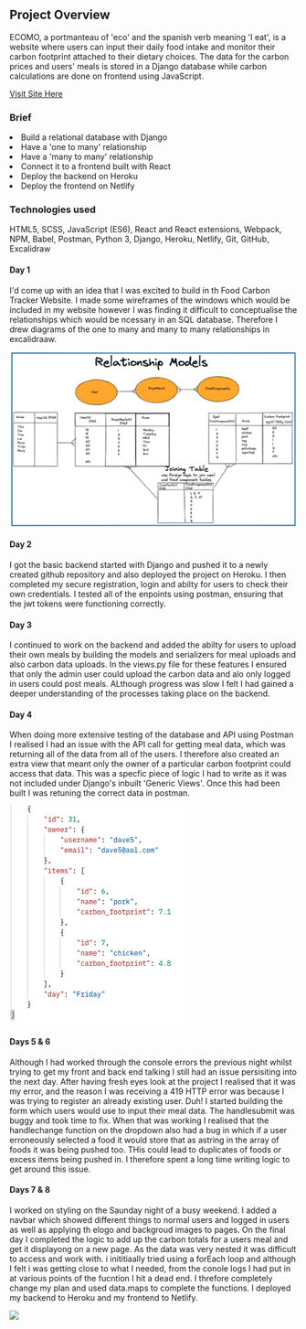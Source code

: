 ## Project Overview

ECOMO, a portmanteau of 'eco' and the spanish verb meaning 'I eat', is a website where users can input their daily food intake and monitor their carbon footprint attached to their dietary choices. The data for the carbon prices and users' meals is stored in a Django database while carbon calculations are done on frontend using JavaScript.

[Visit Site Here](https://ecomo-food-tracker.netlify.app/)

### Brief

<li>Build a relational database with Django</li>
<li>Have a 'one to many' relationship</li>
<li>Have a 'many to many' relationship</li>
<li>Connect it to a frontend built with React</li>
<li>Deploy the backend on Heroku</li>
<li>Deploy the frontend on Netlify</li>

### Technologies used

HTML5, SCSS, JavaScript (ES6), React and React extensions, Webpack, NPM, Babel, Postman, Python 3, Django, Heroku, Netlify, Git, GitHub, Excalidraw

#### Day 1

I'd come up with an idea that I was excited to build in th Food Carbon Tracker Website. I made some wireframes of the windows which would be included in my website however I was finding it difficult to conceptualise the relationships which would be ncessary in an SQL database. Therefore I drew diagrams of the one to many and many to many relationships in excalidraaw.

![](./src/assets/relationshipmodel.png)

#### Day 2

I got the basic backend started with Django and pushed it to a newly created github repository and also deployed the project on Heroku. I then completed my secure registration, login and abilty for users to check their own credentials. I tested all of the enpoints using postman, ensuring that the jwt tokens were functioning correctly.

#### Day 3

I continued to work on the backend and added the abilty for users to upload their own meals by building the models and serializers for meal uploads and also carbon data uploads. In the views.py file for these features I ensured that only the admin user could upload the carbon data and alo only logged in users could post meals. ALthough progress was slow I felt I had gained a deeper understanding of the processes taking place on the backend.

#### Day 4

When doing more extensive testing of the database and API using Postman I realised I had an issue with the API call for getting meal data, which was returning all of the data from all of the users. I therefore also created an extra view that meant only the owner of a particular carbon footprint could access that data. This was a specfic piece of logic I had to write as it was not included under Django's inbuilt 'Generic Views'. Once this had been built I was retuning the correct data in postman.

![](./src/assets/postman.png)

#### Days 5 & 6

Although I had worked through the console errors the previous night whilst trying to get my front and back end talking I still had an issue persisiting into the next day. After having fresh eyes look at the project I realised that it was my error, and the reason I was receiving a 419 HTTP error was because I was trying to register an already existing user. Duh! I started building the form which users would use to input their meal data. The handlesubmit was buggy and took time to fix. When that was working I realised that the handlechange function on the dropdown also had a bug in which if a user erroneously selected a food it would store that as astring in the array of foods it was being pushed too. THis could lead to duplicates of foods or excess items being pushed in. I therefore spent a long time writing logic to get around this issue.

#### Days 7 & 8

I worked on styling on the Saunday night of a busy weekend. I added a navbar which showed different things to normal users and logged in users as well as applying th elogo and backgroud images to pages. On the final day I completed the logic to add up the carbon totals for a users meal and get it displayong on a new page. As the data was very nested it was difficult to access and work with. i inititiaally tried using a forEach loop and although I felt i was getting close to what I needed, from the conole logs I had put in at various points of the fucntion I hit a dead end. I threfore completely change my plan and used data.maps to complete the functions. I deployed my backend to Heroku and my frontend to Netlify.

![](.src/assets/ecomo.gif)
